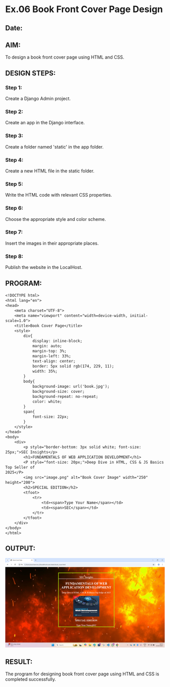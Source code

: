 # Ex.06 Book Front Cover Page Design
## Date:

## AIM:
To design a book front cover page using HTML and CSS.

## DESIGN STEPS:

### Step 1:
Create a Django Admin project.

### Step 2:
Create an app in the Django interface.

### Step 3:
Create a folder named 'static' in the app folder.

### Step 4:
Create a new HTML file in the static folder.

### Step 5:
Write the HTML code with relevant CSS properties.

### Step 6:
Choose the appropriate style and color scheme.

### Step 7:
Insert the images in their appropriate places.

### Step 8:
Publish the website in the LocalHost.

## PROGRAM:
```
<!DOCTYPE html> 
<html lang="en"> 
<head> 
    <meta charset="UTF-8"> 
    <meta name="viewport" content="width=device-width, initial-scale=1.0"> 
    <title>Book Cover Page</title> 
    <style> 
        div{ 
            display: inline-block; 
            margin: auto; 
            margin-top: 3%; 
            margin-left: 33%; 
            text-align: center; 
            border: 5px solid rgb(174, 229, 11); 
            width: 35%; 
        } 
        body{ 
            background-image: url('book.jpg'); 
            background-size: cover; 
            background-repeat: no-repeat; 
            color: white; 
        } 
        span{ 
            font-size: 22px; 
        } 
    </style> 
</head> 
<body> 
    <div>     
        <p style="border-bottom: 3px solid white; font-size: 25px;">SEC Insights</p> 
        <h1>FUNDAMENTALS OF WEB APPLICATION DEVELOPMENT</h1> 
        <P style="font-size: 20px;">Deep Dive in HTML, CSS & JS Basics Top Seller of 
2025</P> 
        <img src="image.png" alt="Book Cover Image" width="250" height="200"> 
        <h2>SPECIAL EDITION</h2> 
        <tfoot> 
            <tr> 
                <td><span>Type Your Name</span></td> 
                <td><span>SEC</span></td> 
            </tr> 
        </tfoot> 
    </div> 
</body> 
</html> 
 ```

## OUTPUT:
![alt text](image.png)

## RESULT:
The program for designing book front cover page using HTML and CSS is completed successfully.
